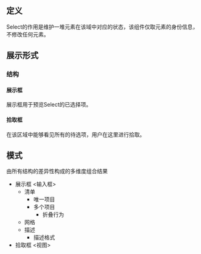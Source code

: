 ## 定义
Select的作用是维护一堆元素在该域中对应的状态，该组件仅取元素的身份信息，不修改任何元素。

## 展示形式
### 结构
#### 展示框
展示框用于预览Select的已选择项。

#### 拾取框
在该区域中能够看见所有的待选项，用户在这里进行拾取。

## 模式
由所有结构的差异性构成的多维度组合结果

+ 展示框 <输入框>
  + 清单
    + 唯一项目
    + 多个项目
      + 折叠行为
  + 网格
  + 描述
    + 描述格式
+ 拾取框 <视图>